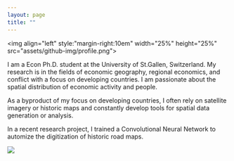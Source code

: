 ```yaml
---
layout: page
title: ""
---
```


<img align="left" style:"margin-right:10em" width="25%" height="25%" src="assets/github-img/profile.png">

I am a Econ Ph.D. student at the University of St.Gallen, Switzerland. My research is in the fields of economic geography, regional economics, and conflict with a focus on developing countries. I am passionate about the spatial distribution of economic activity and people. 

As a byproduct of my focus on developing countries, I often rely on satellite imagery or historic maps and constantly develop tools for spatial data generation or analysis.

In a recent research project, I trained a Convolutional Neural Network to automize the digitization of historic road maps.


<img src="assets/github-img/saentis-crop.png">
